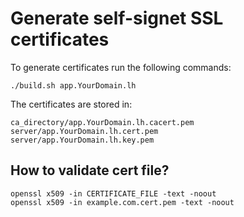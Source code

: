 # Generate self-signet SSL certificates

To generate certificates run the following commands:

    ./build.sh app.YourDomain.lh

The certificates are stored in:

    ca_directory/app.YourDomain.lh.cacert.pem
    server/app.YourDomain.lh.cert.pem
    server/app.YourDomain.lh.key.pem

## How to validate cert file?

    openssl x509 -in CERTIFICATE_FILE -text -noout
    openssl x509 -in example.com.cert.pem -text -noout
